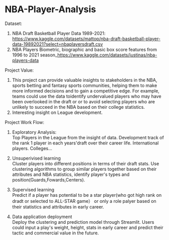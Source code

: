 # NBA-Player-Analysis
Dataset:
1. NBA Draft Basketball Player Data 1989-2021: https://www.kaggle.com/datasets/mattop/nba-draft-basketball-player-data-19892021?select=nbaplayersdraft.csv
2. NBA Players Biometric, biographic and basic box score features from 1996 to 2021 season_https://www.kaggle.com/datasets/justinas/nba-players-data


Project Value: 

1. This project can provide valuable insights to stakeholders in the NBA, sports betting and fantasy sports communities, helping them to make more informed decisions and to gain a competitive edge. For example, teams could use the data toidentify undervalued players who may have been overlooked in the draft or  or to avoid selecting players who are unlikely to succeed in the NBA based on their college statistics.
2. Interesting insight on League development.


Project Work Flow:

1. Exploratory Analysis:     
Top  Players in the League from the insight of data.
Development track of the rank 1 player in each years'draft over their career life.
International players.
Colleges...

2. Unsuperivised learning   
Cluster players into different positions in terms of their draft stats. Use clustering algorithms to group similar players together based on their attributes and NBA statistics, identify player's types and position(Guards,Fowards,Centers).

3. Supervised learning   
Predict if a player has potential to be a star player(who got high rank on dradt or selected to ALL-STAR game） or only a role palyer based on their statistics and attributes in early career.

4. Data application deployment  
Deploy the clustering and prediction model through Streamlit. Users could input a play's weight, height, stats in early career and predict their tactic and commercial value in the future.


